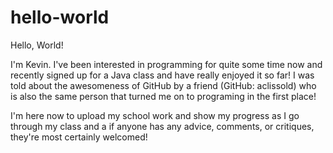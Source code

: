 # hello-world

Hello, World!

I'm Kevin. I've been interested in programming for quite some time now and recently
signed up for a Java class and have really enjoyed it so far! I was told about the
awesomeness of GitHub by a friend (GitHub: aclissold) who is also the same person
that turned me on to programing in the first place!

I'm here now to upload my school work and show my progress as I go through my class and
a if anyone has any advice, comments, or critiques, they're most certainly welcomed!
